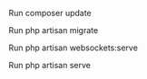 Run composer update

Run php artisan migrate

Run php artisan websockets:serve

Run php artisan serve
